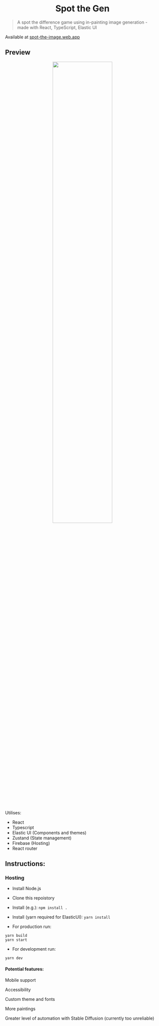 <h1 align="center">Spot the Gen</h1>

> A spot the difference game using in-painting image generation - made with React, TypeScript, Elastic UI

Available at [spot-the-image.web.app](https://spot-the-image.web.app/)

<h2>Preview</h2>

<!-- Make the gif full width and centered -->

<p align="center">
  <img width="62%" src="https://media4.giphy.com/media/v1.Y2lkPTc5MGI3NjExYmE2ZTdkYmFjNGZhYzc5ZGU4YzE5MzU2MjRkNDZiODVhMTMyZjM1OSZlcD12MV9pbnRlcm5hbF9naWZzX2dpZklkJmN0PWc/TcqepXrBEpAewOV0j2/giphy.gif">
</p>

Utilises:

- React
- Typescript
- Elastic UI (Components and themes)
- Zustand (State management)
- Firebase (Hosting)
- React router

<h2></h2>

<h2>Instructions:</h2>

<h3>Hosting</h3>

- Install Node.js

- Clone this repoistory

- Install (e.g.): `npm install .`

* Install (yarn required for ElasticUI): `yarn install`

- For production run:

```
yarn build
yarn start
```

- For development run:

```
yarn dev
```

<h4>Potential features:</h4>

Mobile support

Accessibility

Custom theme and fonts

More paintings

Greater level of automation with Stable Diffusion (currently too unreliable)
